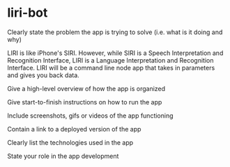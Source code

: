 # liri-bot

Clearly state the problem the app is trying to solve (i.e. what is it doing and why)

 LIRI is like iPhone's SIRI. However, while SIRI is a Speech Interpretation and Recognition Interface, LIRI is a Language Interpretation and Recognition Interface. LIRI will be a command line node app that takes in parameters and gives you back data.

Give a high-level overview of how the app is organized


Give start-to-finish instructions on how to run the app


Include screenshots, gifs or videos of the app functioning


Contain a link to a deployed version of the app


Clearly list the technologies used in the app


State your role in the app development
